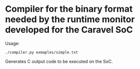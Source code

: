 # Compiler for the binary format needed by the runtime monitor developed for the Caravel SoC

Usage: 

    ./compiler.py exmaples/simple.txt
    
Generates C output code to be executed on the SoC.

